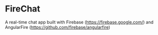 # FireChat
A real-time chat app built with Firebase (https://firebase.google.com/) and AngularFire (https://github.com/firebase/angularfire)